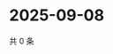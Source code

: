 # 2025-09-08

共 0 条

<!-- BEGIN ZHIHUVIDEO -->
<!-- 最后更新时间 Mon Sep 08 2025 04:10:45 GMT+0800 (China Standard Time) -->

<!-- END ZHIHUVIDEO -->
